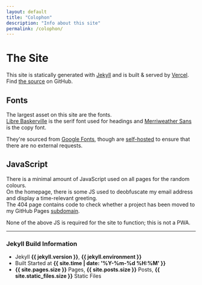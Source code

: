 ```yaml
---
layout: default
title: "Colophon"
description: "Info about this site"
permalink: /colophon/
---
```


# The Site
This site is statically generated with [Jekyll](https://jekyllrb.com/) and is built &amp; served by [Vercel](/_logs).  
Find [the source](https://github.com/thomasr.me/thomasr.me) on GitHub.

## Fonts
The largest asset on this site are the fonts.  
[Libre Baskerville](https://fonts.google.com/specimen/Libre+Baskerville) is the serif font used for headings and [Merriweather Sans](https://fonts.google.com/specimen/Merriweather+Sans) is the copy font.

They're sourced from [Google Fonts](https://fonts.google.com/), though are [self-hosted](https://google-webfonts-helper.herokuapp.com/fonts) to ensure that there are no external requests.

## JavaScript
There is a minimal amount of JavaScript used on all pages for the random colours.  
On the homepage, there is some JS used to deobfuscate my email address and display a time-relevant greeting.  
The 404 page contains code to check whether a project has been moved to my GitHub Pages [subdomain](https://github-pages.thomasr.me). 

None of the above JS is required for the site to function; this is not a PWA.

---

### Jekyll Build Information

- Jekyll **{{ jekyll.version }}**, **{{ jekyll.environment }}** 
- Built Started at **{{ site.time | date: '%Y-%m-%d %H:%M' }}**
- **{{ site.pages.size }}** Pages, **{{ site.posts.size }}** Posts, **{{ site.static_files.size }}** Static Files